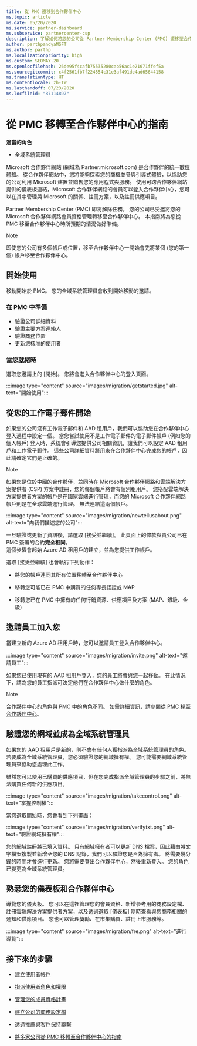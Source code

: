 ```yaml
---
title: 從 PMC 遷移到合作夥伴中心
ms.topic: article
ms.date: 05/20/2020
ms.service: partner-dashboard
ms.subservice: partnercenter-csp
description: 了解如何將您的公司從 Partner Membership Center (PMC) 遷移至合作夥伴中心。
author: parthpandyaMSFT
ms.author: parthp
ms.localizationpriority: high
ms.custom: SEOMAY.20
ms.openlocfilehash: 26de95f4cafb75535280cab56ac1e21071ffef5a
ms.sourcegitcommit: c4f2561fb7f224554c31e3af491de4ad65644158
ms.translationtype: HT
ms.contentlocale: zh-TW
ms.lasthandoff: 07/23/2020
ms.locfileid: "87114897"
---
```

# <a name="guide-to-migrating-from-pmc-to-partner-center"></a>從 PMC 移轉至合作夥伴中心的指南

**適當的角色**

- 全域系統管理員

Microsoft 合作夥伴網站 (網域為 Partner.microsoft.com) 是合作夥伴的統一數位體驗。 從合作夥伴網站中，您將能夠探索您的商機並參與引導式體驗，以協助您的公司利用 Microsoft 建置並銷售您的應用程式與服務。 使用可跨合作夥伴網站提供的儀表板連結，Microsoft 合作夥伴網路的會員可以登入合作夥伴中心，您可以在其中管理與 Microsoft 的關係、註冊方案，以及註冊供應項目。

Partner Membership Center (PMC) 即將解除任務。 您的公司已受邀將您的 Microsoft 合作夥伴網路會員資格管理轉移至合作夥伴中心。 本指南將為您從 PMC 移至合作夥伴中心時所預期的情況做好準備。

>[!NOTE]
>即使您的公司有多個帳戶或位置，移至合作夥伴中心一開始會先將某個 (您的第一個) 帳戶移至合作夥伴中心。

## <a name="get-started"></a>開始使用

移動開始於 PMC。 您的全域系統管理員會收到開始移動的邀請。

### <a name="prepare-in-pmc"></a>在 PMC 中準備

- 驗證公司詳細資料
- 驗證主要方案連絡人
- 驗證商務位置
- 更新您核准的使用者

### <a name="when-youre-ready"></a>當您就緒時

選取您邀請上的 [開始]。 您將會進入合作夥伴中心的登入頁面。

:::image type="content" source="images/migration/getstarted.jpg" alt-text="開始使用":::

## <a name="start-with-your-work-email"></a>從您的工作電子郵件開始

如果您的公司沒有工作電子郵件和 AAD 租用戶，我們可以協助您在合作夥伴中心登入過程中設定一個。 當您嘗試使用不是工作電子郵件的電子郵件帳戶 (例如您的個人帳戶) 登入時，系統會引導您提供公司相關資訊，讓我們可以設定 AAD 租用戶和工作電子郵件。 這些公司詳細資料將用來在合作夥伴中心完成您的帳戶，因此請確定它們是正確的。

>[!NOTE]
>如果您是位於中國的合作夥伴，並同時在 Microsoft 合作夥伴網路和雲端解決方案提供者 (CSP) 方案中註冊，您的每個帳戶將會有個別租用戶。 您搭配雲端解決方案提供者方案的帳戶是在國家雲端進行管理，而您的 Microsoft 合作夥伴網路帳戶則是在全球雲端進行管理。 無法連結這兩個帳戶。

:::image type="content" source="images/migration/newtellusabout.png" alt-text="向我們描述您的公司":::

一旦驗證或更新了資訊後，請選取 [接受並繼續]。
此頁面上的條款與貴公司已在 PMC 簽署的合約**完全相同**。  
這個步驟會起始 Azure AD 租用戶的建立，並為您提供工作帳戶。

選取 [接受並繼續] 也會執行下列動作：

- 將您的帳戶連同其所有位置移轉至合作夥伴中心

- 移轉您可能已在 PMC 中購買的任何專長認證或 MAP

- 移轉您已在 PMC 中擁有的任何行銷資源、供應項目及方案 (MAP、銀級、金級)

## <a name="invite-employees-to-join-you"></a>邀請員工加入您

當建立新的 Azure AD 租用戶時，您可以邀請員工登入合作夥伴中心。

:::image type="content" source="images/migration/invite.png" alt-text="邀請員工":::

如果您已使用現有的 AAD 租用戶登入，您的員工將會與您一起移動。 在此情況下，請為您的員工指派可決定他們在合作夥伴中心做什麼的角色。 

>[!NOTE] 
>合作夥伴中心的角色與 PMC 中的角色不同。 如需詳細資訊，請參閱[從 PMC 移至合作夥伴中心](move-pmc-pc-map.md)。

## <a name="verify-your-domain-and-become-a-global-admin"></a>驗證您的網域並成為全域系統管理員  

如果您的 AAD 租用戶是新的，則不會有任何人獲指派為全域系統管理員的角色。若要成為全域系統管理員，您必須驗證您的網域擁有權。 您可能需要網域系統管理員來協助您處理此工作。

雖然您可以使用已購買的供應項目，但在您完成指派全域管理員的步驟之前，將無法購買任何新的供應項目。

:::image type="content" source="images/migration/takecontrol.png" alt-text="掌握控制權":::

當您選取開始時，您會看到下列畫面：

:::image type="content" source="images/migration/verifytxt.png" alt-text="驗證網域擁有權":::

您的網域註冊將已填入資料。 只有網域擁有者可以更新 DNS 檔案，因此藉由將文字檔案複製並新增至您的 DNS 記錄，我們可以驗證您是否為擁有者。 將需要幾分鐘的時間才會進行更新。 您將需要登出合作夥伴中心，然後重新登入。 您的角色已變更為全域系統管理員。

## <a name="get-acquainted-with-your-dashboard-and-partner-center"></a>熟悉您的儀表板和合作夥伴中心

導覽您的儀表板。 您可以在這裡管理您的會員資格、新增參考用的商務設定檔、註冊雲端解決方案提供者方案，以及透過選取 [儀表板] 隨時查看與您商務相關的通知和供應項目。 您也可以管理獎勵、在市集購買、註冊上市服務等。  

:::image type="content" source="images/migration/fre.png" alt-text="進行導覽":::

## <a name="next-steps"></a>接下來的步驟

- [建立使用者帳戶](create-user-accounts-and-set-permissions.md)

- [指派使用者角色和權限](permissions-overview.md)

- [管理您的成員資格計畫](renew-mpn-offers.md)

- [建立公司的商務設定檔](create-a-marketing-profile.md)

- [透過推薦與客戶保持聯繫](responding-to-referrals.md)

- [將多家公司從 PMC 移轉至合作夥伴中心的指南](move-multiple-companies.md)
